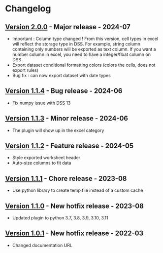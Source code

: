 # Changelog

## [Version 2.0.0](https://github.com/dataiku/dss-plugin-multisheet-excel-export/releases/tag/v1.1.5) - Major release - 2024-07
- Important : Column type changed ! From this version, cell types in excel will reflect the storage type in DSS. For example, string column containing only numbers will be exported as text column. If you want a number column in excel, you need to have a integer/float column on DSS
- Export dataset conditional formatting colors (colors the cells, does not export rules)
- Bug fix : can now export dataset with date types

## [Version 1.1.4](https://github.com/dataiku/dss-plugin-multisheet-excel-export/releases/tag/v1.1.4) - Bug release - 2024-06
- Fix numpy issue with DSS 13

## [Version 1.1.3](https://github.com/dataiku/dss-plugin-multisheet-excel-export/releases/tag/v1.1.3) - Minor release - 2024-06
- The plugin will show up in the excel category

## [Version 1.1.2](https://github.com/dataiku/dss-plugin-multisheet-excel-export/releases/tag/v1.1.2) - Feature release - 2024-05
- Style exported worksheet header
- Auto-size columns to fit data

## [Version 1.1.1](https://github.com/dataiku/dss-plugin-multisheet-excel-export/releases/tag/v1.1.0) - Chore release - 2023-08
- Use python library to create temp file instead of a custom cache

## [Version 1.1.0](https://github.com/dataiku/dss-plugin-multisheet-excel-export/releases/tag/v1.1.0) - New hotfix release - 2023-08
- Updated plugin to python 3.7, 3.8, 3.9, 3.10, 3.11

## [Version 1.0.1](https://github.com/dataiku/dss-plugin-multisheet-excel-export/releases/tag/v1.0.1) - New hotfix release - 2022-03
- Changed documentation URL
